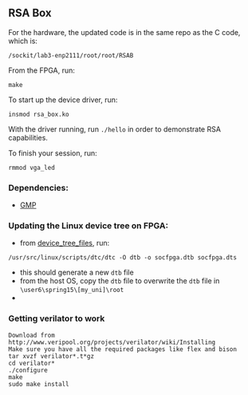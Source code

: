 ## RSA Box

For the hardware, the updated code is in the same repo as the C code, which is:

```
/sockit/lab3-enp2111/root/root/RSAB
```

From the FPGA, run:
```
make
``` 

To start up the device driver, run:
```
insmod rsa_box.ko
```

With the driver running, run `./hello` in order to demonstrate RSA capabilities.

To finish your session, run:
```
rmmod vga_led
```

### Dependencies:
 * [GMP](https://gmplib.org/)

### Updating the Linux device tree on FPGA:
* from [device_tree_files](https://github.com/ohEmily/RSA_accelerator/tree/master/device_tree_files), run:
```
/usr/src/linux/scripts/dtc/dtc -O dtb -o socfpga.dtb socfpga.dts
```
 * this should generate a new `dtb` file
 * from the host OS, copy the `dtb` file to overwrite the `dtb` file in `\user6\spring15\[my_uni]\root`
 * 
 
### Getting verilator to work
```
Download from http://www.veripool.org/projects/verilator/wiki/Installing
Make sure you have all the required packages like flex and bison
tar xvzf verilator*.t*gz
cd verilator*
./configure
make
sudo make install
```

